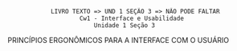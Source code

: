                 LIVRO TEXTO => UND 1 SEÇÃO 3 => NÃO PODE FALTAR
                        Cw1 - Interface e Usabilidade
                            Unidade 1 Seção 3               


PRINCÍPIOS ERGONÔMICOS PARA A INTERFACE COM O USUÁRIO
#
